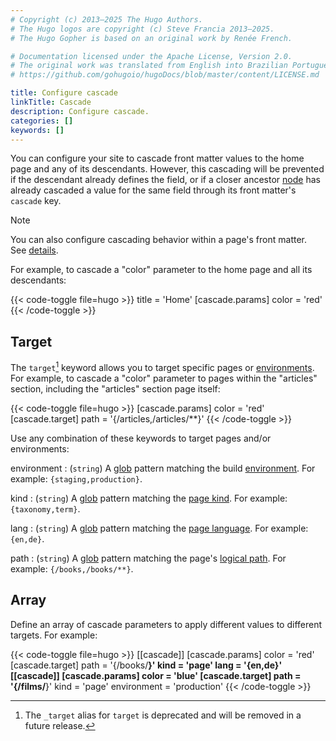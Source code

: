 ```yaml
---
# Copyright (c) 2013–2025 The Hugo Authors.
# The Hugo logos are copyright (c) Steve Francia 2013–2025.
# The Hugo Gopher is based on an original work by Renée French.

# Documentation licensed under the Apache License, Version 2.0.
# The original work was translated from English into Brazilian Portuguese.
# https://github.com/gohugoio/hugoDocs/blob/master/content/LICENSE.md

title: Configure cascade
linkTitle: Cascade
description: Configure cascade.
categories: []
keywords: []
---
```


You can configure your site to cascade front matter values to the home page and any of its descendants. However, this cascading will be prevented if the descendant already defines the field, or if a closer ancestor [node](g) has already cascaded a value for the same field through its front matter's `cascade` key.

> [!note]
> You can also configure cascading behavior within a page's front matter. See&nbsp;[details].

For example, to cascade a "color" parameter to the home page and all its descendants:

{{< code-toggle file=hugo >}}
title = 'Home'
[cascade.params]
color = 'red'
{{< /code-toggle >}}

## Target

<!-- TODO
Update the <version> and <date> below when we actually get around to deprecating _target.

We deprecated the `_target` front matter key in favor of `target` in <version> on <date>. Remove footnote #1 on or after 2026-03-10 (15 months after deprecation).
-->

The `target`[^1] keyword allows you to target specific pages or [environments](g). For example, to cascade a "color" parameter to pages within the "articles" section, including the "articles" section page itself:

[^1]: The `_target` alias for `target` is deprecated and will be removed in a future release.

{{< code-toggle file=hugo >}}
[cascade.params]
color = 'red'
[cascade.target]
path = '{/articles,/articles/**}'
{{< /code-toggle >}}

Use any combination of these keywords to target pages and/or environments:

environment
: (`string`) A [glob](g) pattern matching the build [environment](g). For example: `{staging,production}`.

kind
: (`string`) A [glob](g) pattern matching the [page kind](g). For example: ` {taxonomy,term}`.

lang
: (`string`) A [glob](g) pattern matching the [page language]. For example: `{en,de}`.

path
: (`string`) A [glob](g) pattern matching the page's [logical path](g). For example: `{/books,/books/**}`.

## Array

Define an array of cascade parameters to apply different values to different targets. For example:

{{< code-toggle file=hugo >}}
[[cascade]]
[cascade.params]
color = 'red'
[cascade.target]
path = '{/books/**}'
kind = 'page'
lang = '{en,de}'
[[cascade]]
[cascade.params]
color = 'blue'
[cascade.target]
path = '{/films/**}'
kind = 'page'
environment = 'production'
{{< /code-toggle >}}

[details]: /content-management/front-matter/#cascade-1
[page language]: /methods/page/language/
